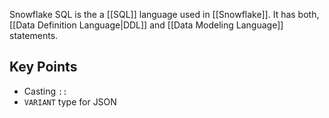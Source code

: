 Snowflake SQL is the a [[SQL]] language used in [[Snowflake]]. It has both, [[Data Definition Language|DDL]] and [[Data Modeling Language]] statements.

## Key Points
+ Casting `::`
+ ``VARIANT`` type for JSON